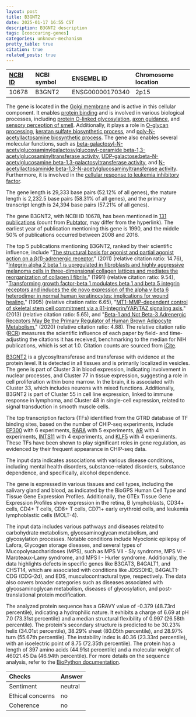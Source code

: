 ```yaml
---
layout: post
title: B3GNT2
date: 2025-01-17 16:55 CST
description: B3GNT2 description
tags: [cooccuring-genes]
categories: unknown-mechanism
pretty_table: true
citation: true
related_posts: true
---
```




| [NCBI ID](https://www.ncbi.nlm.nih.gov/gene/10678) | NCBI symbol | ENSEMBL ID | Chromosome location |
| :-------- | :------- | :-------- | :------- |
| 10678  | B3GNT2 | ENSG00000170340 | 2p15 |



The gene is located in the [Golgi membrane](https://amigo.geneontology.org/amigo/term/GO:0000139) and is active in this cellular component. It enables [protein binding](https://amigo.geneontology.org/amigo/term/GO:0005515) and is involved in various biological processes, including [protein O-linked glycosylation](https://amigo.geneontology.org/amigo/term/GO:0006493), [axon guidance](https://amigo.geneontology.org/amigo/term/GO:0007411), and [sensory perception of smell](https://amigo.geneontology.org/amigo/term/GO:0007608). Additionally, it plays a role in [O-glycan processing](https://amigo.geneontology.org/amigo/term/GO:0016266), [keratan sulfate biosynthetic process](https://amigo.geneontology.org/amigo/term/GO:0018146), and [poly-N-acetyllactosamine biosynthetic process](https://amigo.geneontology.org/amigo/term/GO:0030311). The gene also enables several molecular functions, such as [beta-galactosyl-N-acetylglucosaminylgalactosylglucosyl-ceramide beta-1,3-acetylglucosaminyltransferase activity](https://amigo.geneontology.org/amigo/term/GO:0008457), [UDP-galactose:beta-N-acetylglucosamine beta-1,3-galactosyltransferase activity](https://amigo.geneontology.org/amigo/term/GO:0008499), and [N-acetyllactosaminide beta-1,3-N-acetylglucosaminyltransferase activity](https://amigo.geneontology.org/amigo/term/GO:0008532). Furthermore, it is involved in the [cellular response to leukemia inhibitory factor](https://amigo.geneontology.org/amigo/term/GO:1990830).


The gene length is 29,333 base pairs (52.12% of all genes), the mature length is 2,232.5 base pairs (58.31% of all genes), and the primary transcript length is 24,394 base pairs (57.21% of all genes).


The gene B3GNT2, with NCBI ID 10678, has been mentioned in [131 publications](https://pubmed.ncbi.nlm.nih.gov/?term=%22B3GNT2%22) (count from [Pubtator](https://academic.oup.com/nar/article/47/W1/W587/5494727), may differ from the hyperlink). The earliest year of publication mentioning this gene is 1990, and the middle 50% of publications occurred between 2008 and 2016.


The top 5 publications mentioning B3GNT2, ranked by their scientific influence, include "[The structural basis for agonist and partial agonist action on a β(1)-adrenergic receptor.](https://pubmed.ncbi.nlm.nih.gov/21228877)" (2011) (relative citation ratio: 14.76), "[Integrin alpha 2 beta 1 is upregulated in fibroblasts and highly aggressive melanoma cells in three-dimensional collagen lattices and mediates the reorganization of collagen I fibrils.](https://pubmed.ncbi.nlm.nih.gov/1955483)" (1991) (relative citation ratio: 9.54), "[Transforming growth factor-beta 1 modulates beta 1 and beta 5 integrin receptors and induces the de novo expression of the alpha v beta 6 heterodimer in normal human keratinocytes: implications for wound healing.](https://pubmed.ncbi.nlm.nih.gov/7537276)" (1995) (relative citation ratio: 6.65), "[MT1-MMP-dependent control of skeletal stem cell commitment via a β1-integrin/YAP/TAZ signaling axis.](https://pubmed.ncbi.nlm.nih.gov/23685250)" (2013) (relative citation ratio: 5.65), and "[Beta-1 and Not Beta-3 Adrenergic Receptors May Be the Primary Regulator of Human Brown Adipocyte Metabolism.](https://pubmed.ncbi.nlm.nih.gov/31867674)" (2020) (relative citation ratio: 4.88). The relative citation ratio ([RCR](https://journals.plos.org/plosbiology/article?id=10.1371/journal.pbio.1002541)) measures the scientific influence of each paper by field- and time-adjusting the citations it has received, benchmarking to the median for NIH publications, which is set at 1.0. Citation counts are sourced from [iCite](https://icite.od.nih.gov).


[B3GNT2](https://www.proteinatlas.org/ENSG00000170340-B3GNT2) is a glycosyltransferase and transferase with evidence at the protein level. It is detected in all tissues and is primarily localized in vesicles. The gene is part of Cluster 3 in blood expression, indicating involvement in nuclear processes, and Cluster 77 in tissue expression, suggesting a role in cell proliferation within bone marrow. In the brain, it is associated with Cluster 33, which includes neurons with mixed functions. Additionally, B3GNT2 is part of Cluster 55 in cell line expression, linked to immune response in lymphoma, and Cluster 48 in single-cell expression, related to signal transduction in smooth muscle cells.


The top transcription factors (TFs) identified from the GTRD database of TF binding sites, based on the number of CHIP-seq experiments, include [EP300](https://www.ncbi.nlm.nih.gov/gene/2033) with 6 experiments, [RARA](https://www.ncbi.nlm.nih.gov/gene/5914) with 5 experiments, [AR](https://www.ncbi.nlm.nih.gov/gene/367) with 4 experiments, [INTS11](https://www.ncbi.nlm.nih.gov/gene/54973) with 4 experiments, and [KLF5](https://www.ncbi.nlm.nih.gov/gene/688) with 4 experiments. These TFs have been shown to play significant roles in gene regulation, as evidenced by their frequent appearance in CHIP-seq data.



The input data indicates associations with various disease conditions, including mental health disorders, substance-related disorders, substance dependence, and specifically, alcohol dependence.



The gene is expressed in various tissues and cell types, including the salivary gland and blood, as indicated by the BioGPS Human Cell Type and Tissue Gene Expression Profiles. Additionally, the GTEx Tissue Gene Expression Profiles show expression in the retina, B lymphoblasts, CD34+ cells, CD4+ T cells, CD8+ T cells, CD71+ early erythroid cells, and leukemia lymphoblastic cells (MOLT-4).


The input data includes various pathways and diseases related to carbohydrate metabolism, glycosaminoglycan metabolism, and glycosylation processes. Notable conditions include Myoclonic epilepsy of Lafora, Glycogen storage diseases, and several types of Mucopolysaccharidoses (MPS), such as MPS VII - Sly syndrome, MPS VI - Maroteaux-Lamy syndrome, and MPS I - Hurler syndrome. Additionally, the data highlights defects in specific genes like B3GAT3, B4GALT1, and CHST14, which are associated with conditions like JDSSDHD, B4GALT1-CDG (CDG-2d), and EDS, musculocontractural type, respectively. The data also covers broader categories such as diseases associated with glycosaminoglycan metabolism, diseases of glycosylation, and post-translational protein modification.



The analyzed protein sequence has a GRAVY value of -0.379 (48.73rd percentile), indicating a hydrophilic nature. It exhibits a charge of 6.69 at pH 7.0 (73.31st percentile) and a median structural flexibility of 0.997 (26.58th percentile). The protein's secondary structure is predicted to be 30.23% helix (34.01st percentile), 38.29% sheet (80.05th percentile), and 28.97% turn (55.67th percentile). The instability index is 40.36 (23.33rd percentile), with an isoelectric point of 8.75 (72.35th percentile). The protein has a length of 397 amino acids (44.91st percentile) and a molecular weight of 46021.45 Da (46.94th percentile). For more details on the sequence analysis, refer to the [BioPython documentation](https://biopython.org/docs/1.75/api/Bio.SeqUtils.ProtParam.html).





| Checks    | Answer |
| :-------- | :------- |
| Sentiment  | neutral   |
| Ethical concerns | no     |
| Coherence    | no    |